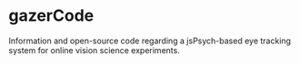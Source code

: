 # gazerCode
Information and open-source code regarding a jsPsych-based eye tracking system for online vision science experiments.
